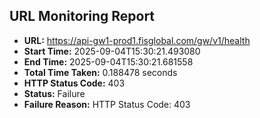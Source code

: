 ## URL Monitoring Report

- **URL:** https://api-gw1-prod1.fisglobal.com/gw/v1/health
- **Start Time:** 2025-09-04T15:30:21.493080
- **End Time:** 2025-09-04T15:30:21.681558
- **Total Time Taken:** 0.188478 seconds
- **HTTP Status Code:** 403
- **Status:** Failure
- **Failure Reason:** HTTP Status Code: 403
